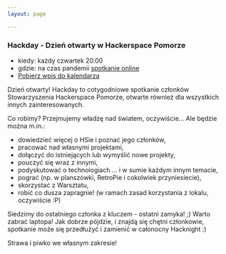 ```yaml
---
layout: page

---
```


### Hackday - Dzień otwarty w Hackerspace Pomorze

 * kiedy: każdy czwartek 20.00
 * gdzie: na czas pandemii [spotkanie online](./hackaday-redirect.html)
 * [Pobierz wpis do kalendarza](https://nc.hsp.sh/remote.php/dav/public-calendars/Wke4dxsHoXNcBWHk/033BF9F0-B475-4B6C-A306-AFF883348F2F.ics?export)

Dzień otwarty! Hackday to cotygodniowe spotkanie członków Stowarzyszenia Hackerspace Pomorze, otwarte również dla wszystkich innych zainteresowanych.

Co robimy? Przejmujemy władzę nad światem, oczywiście… Ale będzie można m.in.:

 * dowiedzieć więcej o HSie i poznać jego członków,
 * pracować nad własnymi projektami,
 * dołączyć do istniejących lub wymyślić nowe projekty,
 * pouczyć się wraz z innymi,
 * podyskutować o technologiach … i w sumie każdym innym temacie,
 * pograć (np. w planszówki, RetroPie i cokolwiek przyniesiecie),
 * skorzystać z Warsztatu,
 * robić co dusza zapragnie! (w ramach zasad korzystania z lokalu, oczywiście :P)

Siedzimy do ostatniego członka z kluczem - ostatni zamyka! ;) Warto zabrać laptopa! Jak dobrze pójdzie, i znajdą się chętni członkowie, spotkanie może się przedłużyć i zamienić w całonocny Hacknight :)

Strawa i piwko we własnym zakresie! 
